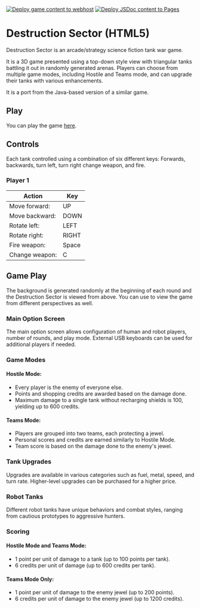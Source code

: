 [![Deploy game content to webhost](https://github.com/neoFuzz/dsec-web/actions/workflows/deploy-to-web.yml/badge.svg)](https://github.com/neoFuzz/dsec-web/actions/workflows/deploy-to-web.yml) [![Deploy JSDoc content to Pages](https://github.com/neoFuzz/dsec-web/actions/workflows/deploy-jsdoc.yml/badge.svg)](https://github.com/neoFuzz/dsec-web/actions/workflows/deploy-jsdoc.yml)

# Destruction Sector (HTML5)

Destruction Sector is an arcade/strategy science fiction tank war game.

It is a 3D game presented using a top-down style view with triangular tanks battling it out in randomly generated arenas.
Players can choose from multiple game modes, including Hostile and Teams mode, and can upgrade their tanks with
various enhancements.

It is a port from the Java-based version of a similar game.

## Play

You can play the game [here](https://fuzzserv01.fuzzserver.org/dsector/).

## Controls

Each tank controlled using a combination of six different keys: Forwards, backwards, turn left, turn right change
weapon, and fire.

### Player 1

| Action         | Key   |
|----------------|-------|
| Move forward:  | UP    |
| Move backward: | DOWN  |
| Rotate left:   | LEFT  |
| Rotate right:  | RIGHT |
| Fire weapon:   | Space |
| Change weapon: | C     |

## Game Play

The background is generated randomly at the beginning of each round and the Destruction Sector is viewed from above.
You can use to view the game from different perspectives as well.

### Main Option Screen

The main option screen allows configuration of human and robot players, number of rounds, and play mode. External USB
keyboards can be used for additional players if needed.

### Game Modes

#### Hostile Mode:

- Every player is the enemy of everyone else.
- Points and shopping credits are awarded based on the damage done.
- Maximum damage to a single tank without recharging shields is 100, yielding up to 600 credits.

#### Teams Mode:

- Players are grouped into two teams, each protecting a jewel.
- Personal scores and credits are earned similarly to Hostile Mode.
- Team score is based on the damage done to the enemy's jewel.

### Tank Upgrades

Upgrades are available in various categories such as fuel, metal, speed, and turn rate. Higher-level upgrades can be
purchased for a higher price.

### Robot Tanks

Different robot tanks have unique behaviors and combat styles, ranging from cautious prototypes to aggressive hunters.

### Scoring

#### Hostile Mode and Teams Mode:

- 1 point per unit of damage to a tank (up to 100 points per tank).
- 6 credits per unit of damage (up to 600 credits per tank).

#### Teams Mode Only:

- 1 point per unit of damage to the enemy jewel (up to 200 points).
- 6 credits per unit of damage to the enemy jewel (up to 1200 credits).

